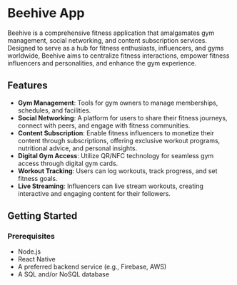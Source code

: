 # Beehive App

Beehive is a comprehensive fitness application that amalgamates gym management, social networking, and content subscription services. Designed to serve as a hub for fitness enthusiasts, influencers, and gyms worldwide, Beehive aims to centralize fitness interactions, empower fitness influencers and personalities, and enhance the gym experience.

## Features

- **Gym Management**: Tools for gym owners to manage memberships, schedules, and facilities.
- **Social Networking**: A platform for users to share their fitness journeys, connect with peers, and engage with fitness communities.
- **Content Subscription**: Enable fitness influencers to monetize their content through subscriptions, offering exclusive workout programs, nutritional advice, and personal insights.
- **Digital Gym Access**: Utilize QR/NFC technology for seamless gym access through digital gym cards.
- **Workout Tracking**: Users can log workouts, track progress, and set fitness goals.
- **Live Streaming**: Influencers can live stream workouts, creating interactive and engaging content for their followers.

## Getting Started

### Prerequisites

- Node.js
- React Native
- A preferred backend service (e.g., Firebase, AWS)
- A SQL and/or NoSQL database

